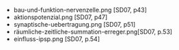 - bau-und-funktion-nervenzelle.png [SD07, p43]
- aktionspotenzial.png [SD07, p47]
- synaptische-uebertragung.png [SD07, p51]
- räumliche-zeitliche-summation-erreger.png[SD07, p.53]
- einfluss-ipsp.png [SD07, p.54]